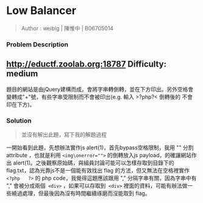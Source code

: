 # Low Balancer

> Author : weibig | 陳惟中 | B06705014

### Problem Description
http://eductf.zoolab.org:18787
Difficulty: medium
---
題目的網站是由jQuery建構而成，會將字串轉倒轉，並在下方印出。另外空格會變轉成"+"號，有些字串受限制而不會被印出(e.g. 輸入 >?php?< 倒轉後的 <?php?> 不會印在下方)。

### Solution 
> 並沒有解出此題，寫下我的解題過程

一開始看到此題，先想辦法實作js alert(1)，首先bypass空格限制，我用 "\" 分割 attribute ，也就是利用 ```<img\onerror="">``` 的倒轉放入js payload，的確讓網站作出 alert(1)。之後觀察原始碼，與組員討論可能可以怎樣存取到目錄下的 flag.txt，認為光靠js不是一個能有效找出 flag 的方法，但又無法在空格裡實作 ``` <?php   ?>``` 的 php code，我覺得這題應該跟用 "," 分隔字串有關，因為字串中有 "," 會被分成兩個``` <div>``` ，如果可以存取到``` <div>``` 裡面的資料，可能有辦法做一些繞過處理，但最後因為沒有時間繼續琢磨而沒能取到 flag。